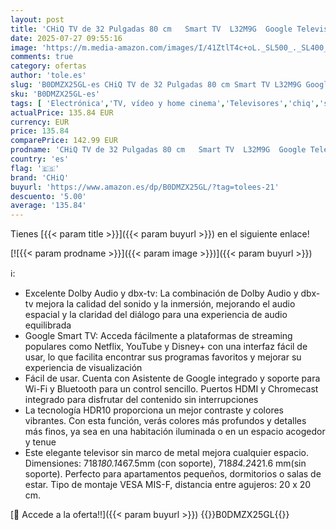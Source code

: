 ```yaml
---
layout: post
title: 'CHiQ TV de 32 Pulgadas 80 cm   Smart TV  L32M9G  Google Television  HDR 10  Dolby Audio  Android 11  Google Assistant  DBX-TV  HDMI2  2025 Nuevo'
date: 2025-07-27 09:55:16
image: 'https://m.media-amazon.com/images/I/41ZtlT4c+oL._SL500_._SL400_.jpg'
comments: true
category: ofertas
author: 'tole.es'
slug: 'B0DMZX25GL-es CHiQ TV de 32 Pulgadas 80 cm Smart TV L32M9G Google...'
sku: 'B0DMZX25GL-es'
tags: [ 'Electrónica','TV, vídeo y home cinema','Televisores','chiq','smart','television','tv','🇪🇸', ]
actualPrice: 135.84 EUR
currency: EUR
price: 135.84
comparePrice: 142.99 EUR
prodname: 'CHiQ TV de 32 Pulgadas 80 cm   Smart TV  L32M9G  Google Television  HDR 10  Dolby Audio  Android 11  Google Assistant  DBX-TV  HDMI2  2025 Nuevo'
country: 'es'
flag: '🇪🇸'
brand: 'CHiQ'
buyurl: 'https://www.amazon.es/dp/B0DMZX25GL/?tag=tolees-21'
descuento: '5.00'
average: '135.84'
---
```


Tienes [{{< param title >}}]({{< param buyurl >}}) en el siguiente enlace!

[![{{< param prodname >}}]({{< param image >}})]({{< param buyurl >}})

ℹ️:

- Excelente Dolby Audio y dbx-tv: La combinación de Dolby Audio y dbx-tv mejora la calidad del sonido y la inmersión, mejorando el audio espacial y la claridad del diálogo para una experiencia de audio equilibrada
- Google Smart TV: Acceda fácilmente a plataformas de streaming populares como Netflix, YouTube y Disney+ con una interfaz fácil de usar, lo que facilita encontrar sus programas favoritos y mejorar su experiencia de visualización
- Fácil de usar. Cuenta con Asistente de Google integrado y soporte para Wi-Fi y Bluetooth para un control sencillo. Puertos HDMI y Chromecast integrado para disfrutar del contenido sin interrupciones
- La tecnología HDR10 proporciona un mejor contraste y colores vibrantes. Con esta función, verás colores más profundos y detalles más finos, ya sea en una habitación iluminada o en un espacio acogedor y tenue
- Este elegante televisor sin marco de metal mejora cualquier espacio. Dimensiones: 718*180.1*467.5mm (con soporte), 718*84.2*421.6 mm(sin soporte). Perfecto para apartamentos pequeños, dormitorios o salas de estar. Tipo de montaje VESA MIS-F, distancia entre agujeros: 20 x 20 cm.

[🛒 Accede a la oferta!!]({{< param buyurl >}})
{{<world>}}B0DMZX25GL{{</world>}}
